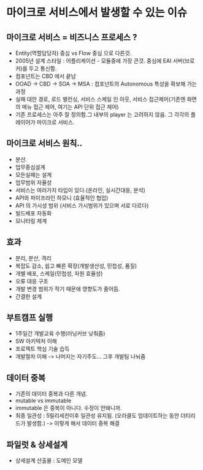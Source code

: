 # 마이크로 서비스에서 발생할 수 있는 이슈

## 마이크로 서비스 = 비즈니스 프로세스 ?
- Entity(역할담당자) 중심 vs Flow 중심 으로 다른것.
- 2005년 설계 스타일 : 어플리케이션 - 모듈중에 가장 큰것. 중심에 EAI 서버(브로커)를 두고 통신함.
- 컴포넌트는 CBD 에서 끝남
- OOAD -> CBD -> SOA -> MSA : 컴포넌트의 Autonomous 특성을 확보해 가는 과정
- 실패 대안 경로, 로드 밸런싱, 서비스 스케일 인 아웃, 서비스 접근제어(기존엔 화면의 메뉴 접근 제어, 여기는 API 단위 접근 제어)
- 기존 프로세스는 아주 잘 정의함.그 내부의 player 는 고려하지 않음. 그 각각의 플레이어가 마이크로 서비스.

## 마이크로 서비스 원칙..
  - 분산.
  - 업무중심설계
  - 모든실패는 설계
  - 업무범위 자율성
  - 서비스는 여러가지 타입이 있다.(온라인, 실시간대응, 분석)
  - API와 파이프라인 하모니 (효율적인 협업)
  - API 의 가시성 범위 (서비스 가시범위가 있으며 서로 다르다)
  - 빌드배포 자동화
  - 모니터링 체계

## 효과
  - 분리, 분산, 격리
  - 복잡도 감소, 쉽고 빠른 확장(개발생산성, 민첩성, 품질)
  - 개별 배포, 스케일(민첩성, 자원 효율성)
  - 오류 대응 구조
  - 개발 변경 범위가 작기 때문에 영향도가 줄어듬.
  - 간결한 설계 

## 부트캠프 실행 
  - 1주일간 개발교육 수행(러닝커브 낮춰줌)
  - SW 아키텍처 이해
  - 프로젝트 핵심 기술 습득
  - 개발절차 이해
  -> 나머지는 자기주도... 그후 개발팀 나눠줌

## 데이터 중복
  - 기존의 데이터 중복과 다른 개념.
  - mutable vs immutable
  - immutable 은 중복이 아니다. 수정이 안돼니까.
  - 최종 일관성 : 5밀리세컨이후 일관성 유지됨. (오라클도 업데이트하는 동안 더티리드가 발생함.)
    -> 이렇게 해서 데이터 중복 해결

## 파일럿 & 상세설계
  - 상세설계 산출물 : 도메인 모델
